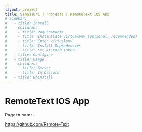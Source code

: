 ```yaml
---
layout: project
title: Samasaur1 | Projects | RemoteText iOS App
# sidebar:
#   - title: Install
#     children:
#     - title: Requirements
#     - title: Instantiate virtualenv (optional, recommended)
#     - title: Enter virtualenv
#     - title: Install Dependencies
#     - title: Set Discord Token
#   - title: Configure
#   - title: Usage
#     children:
#     - title: Server
#     - title: In Discord
#   - title: Uninstall
---
```

# RemoteText iOS App
Page to come.

<https://github.com/Remote-Text>
